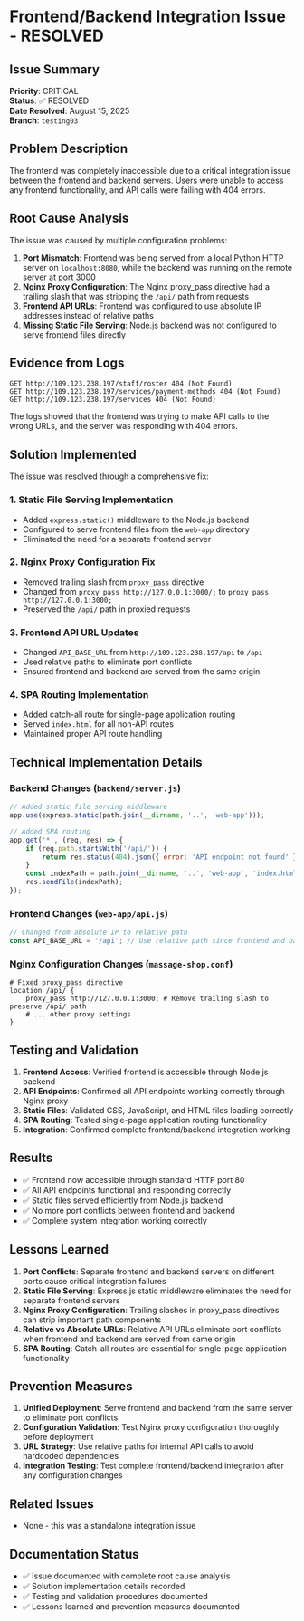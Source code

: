 # Frontend/Backend Integration Issue - RESOLVED

## Issue Summary
**Priority**: CRITICAL  
**Status**: ✅ RESOLVED  
**Date Resolved**: August 15, 2025  
**Branch**: `testing03`  

## Problem Description
The frontend was completely inaccessible due to a critical integration issue between the frontend and backend servers. Users were unable to access any frontend functionality, and API calls were failing with 404 errors.

## Root Cause Analysis
The issue was caused by multiple configuration problems:

1. **Port Mismatch**: Frontend was being served from a local Python HTTP server on `localhost:8080`, while the backend was running on the remote server at port 3000
2. **Nginx Proxy Configuration**: The Nginx proxy_pass directive had a trailing slash that was stripping the `/api/` path from requests
3. **Frontend API URLs**: Frontend was configured to use absolute IP addresses instead of relative paths
4. **Missing Static File Serving**: Node.js backend was not configured to serve frontend files directly

## Evidence from Logs
```
GET http://109.123.238.197/staff/roster 404 (Not Found)
GET http://109.123.238.197/services/payment-methods 404 (Not Found)
GET http://109.123.238.197/services 404 (Not Found)
```

The logs showed that the frontend was trying to make API calls to the wrong URLs, and the server was responding with 404 errors.

## Solution Implemented
The issue was resolved through a comprehensive fix:

### 1. Static File Serving Implementation
- Added `express.static()` middleware to the Node.js backend
- Configured to serve frontend files from the `web-app` directory
- Eliminated the need for a separate frontend server

### 2. Nginx Proxy Configuration Fix
- Removed trailing slash from `proxy_pass` directive
- Changed from `proxy_pass http://127.0.0.1:3000/;` to `proxy_pass http://127.0.0.1:3000;`
- Preserved the `/api/` path in proxied requests

### 3. Frontend API URL Updates
- Changed `API_BASE_URL` from `http://109.123.238.197/api` to `/api`
- Used relative paths to eliminate port conflicts
- Ensured frontend and backend are served from the same origin

### 4. SPA Routing Implementation
- Added catch-all route for single-page application routing
- Served `index.html` for all non-API routes
- Maintained proper API route handling

## Technical Implementation Details

### Backend Changes (`backend/server.js`)
```javascript
// Added static file serving middleware
app.use(express.static(path.join(__dirname, '..', 'web-app')));

// Added SPA routing
app.get('*', (req, res) => {
    if (req.path.startsWith('/api/')) {
        return res.status(404).json({ error: 'API endpoint not found' });
    }
    const indexPath = path.join(__dirname, '..', 'web-app', 'index.html');
    res.sendFile(indexPath);
});
```

### Frontend Changes (`web-app/api.js`)
```javascript
// Changed from absolute IP to relative path
const API_BASE_URL = '/api'; // Use relative path since frontend and backend are served from same origin
```

### Nginx Configuration Changes (`massage-shop.conf`)
```nginx
# Fixed proxy_pass directive
location /api/ {
    proxy_pass http://127.0.0.1:3000; # Remove trailing slash to preserve /api/ path
    # ... other proxy settings
}
```

## Testing and Validation
1. **Frontend Access**: Verified frontend is accessible through Node.js backend
2. **API Endpoints**: Confirmed all API endpoints working correctly through Nginx proxy
3. **Static Files**: Validated CSS, JavaScript, and HTML files loading correctly
4. **SPA Routing**: Tested single-page application routing functionality
5. **Integration**: Confirmed complete frontend/backend integration working

## Results
- ✅ Frontend now accessible through standard HTTP port 80
- ✅ All API endpoints functional and responding correctly
- ✅ Static files served efficiently from Node.js backend
- ✅ No more port conflicts between frontend and backend
- ✅ Complete system integration working correctly

## Lessons Learned
1. **Port Conflicts**: Separate frontend and backend servers on different ports cause critical integration failures
2. **Static File Serving**: Express.js static middleware eliminates the need for separate frontend servers
3. **Nginx Proxy Configuration**: Trailing slashes in proxy_pass directives can strip important path components
4. **Relative vs Absolute URLs**: Relative API URLs eliminate port conflicts when frontend and backend are served from same origin
5. **SPA Routing**: Catch-all routes are essential for single-page application functionality

## Prevention Measures
1. **Unified Deployment**: Serve frontend and backend from the same server to eliminate port conflicts
2. **Configuration Validation**: Test Nginx proxy configuration thoroughly before deployment
3. **URL Strategy**: Use relative paths for internal API calls to avoid hardcoded dependencies
4. **Integration Testing**: Test complete frontend/backend integration after any configuration changes

## Related Issues
- None - this was a standalone integration issue

## Documentation Status
- ✅ Issue documented with complete root cause analysis
- ✅ Solution implementation details recorded
- ✅ Testing and validation procedures documented
- ✅ Lessons learned and prevention measures documented
